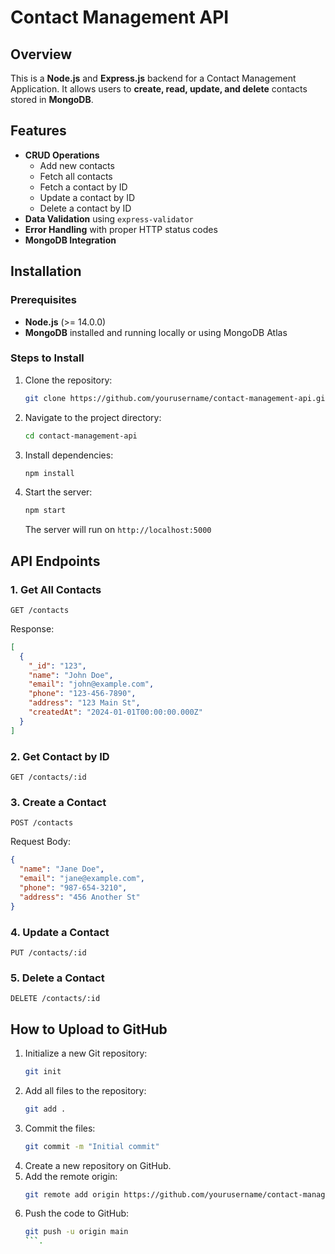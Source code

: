 # Contact Management API

## Overview

This is a **Node.js** and **Express.js** backend for a Contact Management Application. It allows users to **create, read, update, and delete** contacts stored in **MongoDB**.

## Features

- **CRUD Operations**
  - Add new contacts
  - Fetch all contacts
  - Fetch a contact by ID
  - Update a contact by ID
  - Delete a contact by ID
- **Data Validation** using `express-validator`
- **Error Handling** with proper HTTP status codes
- **MongoDB Integration**

## Installation

### Prerequisites

- **Node.js** (>= 14.0.0)
- **MongoDB** installed and running locally or using MongoDB Atlas

### Steps to Install

1. Clone the repository:
   ```sh
   git clone https://github.com/yourusername/contact-management-api.git
   ```
2. Navigate to the project directory:
   ```sh
   cd contact-management-api
   ```
3. Install dependencies:
   ```sh
   npm install
   ```
4. Start the server:
   ```sh
   npm start
   ```
   The server will run on `http://localhost:5000`

## API Endpoints

### 1. Get All Contacts

```http
GET /contacts
```

Response:

```json
[
  {
    "_id": "123",
    "name": "John Doe",
    "email": "john@example.com",
    "phone": "123-456-7890",
    "address": "123 Main St",
    "createdAt": "2024-01-01T00:00:00.000Z"
  }
]
```

### 2. Get Contact by ID

```http
GET /contacts/:id
```

### 3. Create a Contact

```http
POST /contacts
```

Request Body:

```json
{
  "name": "Jane Doe",
  "email": "jane@example.com",
  "phone": "987-654-3210",
  "address": "456 Another St"
}
```

### 4. Update a Contact

```http
PUT /contacts/:id
```

### 5. Delete a Contact

```http
DELETE /contacts/:id
```

## How to Upload to GitHub

1. Initialize a new Git repository:
   ```sh
   git init
   ```
2. Add all files to the repository:
   ```sh
   git add .
   ```
3. Commit the files:
   ```sh
   git commit -m "Initial commit"
   ```
4. Create a new repository on GitHub.
5. Add the remote origin:
   ```sh
   git remote add origin https://github.com/yourusername/contact-management-api.git
   ```
6. Push the code to GitHub:
   ```sh
   git push -u origin main
   ```.

